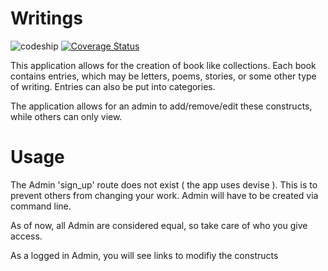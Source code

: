Writings
========

![codeship](https://www.codeship.io/projects/de1abb60-c02b-0131-4d22-1a54e49bcc8d/status)
[![Coverage Status](https://coveralls.io/repos/Lowest0ne/writings/badge.png)](https://coveralls.io/r/Lowest0ne/writings)

This application allows for the creation of book like collections.  Each book
contains entries, which may be letters, poems, stories, or some other type of writing.
Entries can also be put into categories.

The application allows for an admin to add/remove/edit these constructs, while
others can only view.

Usage
=====

The Admin 'sign_up' route does not exist ( the app uses devise ).
This is to prevent others from changing your work.
Admin will have to be created via command line.

As of now, all Admin are considered equal, so take care of who you give access.

As a logged in Admin, you will see links to modifiy the constructs
